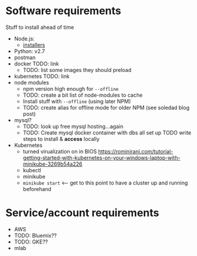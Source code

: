 # Software requirements

Stuff to install ahead of time

* Node.js:
  * [installers](https://nodejs.org/en/download/)
* Python: v2.7
* postman
* docker TODO: link
  * TODO: list some images they should preload
* kubernetes TODO: link
* node modules
  * npm version high enough for `--offline`
  * TODO: create a bit list of node-modules to cache
  * Install stuff with `--offline` (using later NPM)
  * TODO: create alias for offline mode for older NPM (see soledad blog post)
* mysql?
  * TODO: look up free mysql hosting...again
  * TODO: Create mysql docker container with dbs all set up TODO write steps to install & **access** locally
* Kubernetes
  * turned virualization on in BIOS https://rominirani.com/tutorial-getting-started-with-kubernetes-on-your-windows-laptop-with-minikube-3269b54a226
  * kubectl
  * minikube
  * `minikube start` <-- get to this point to have a cluster up and running beforehand

# Service/account requirements

* AWS
* TODO: Bluemix??
* TODO: GKE??
* mlab